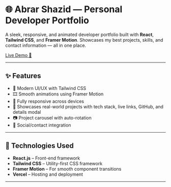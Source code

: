 # 🌐 Abrar Shazid — Personal Developer Portfolio

A sleek, responsive, and animated developer portfolio built with **React**, **Tailwind CSS**, and **Framer Motion**. Showcases my best projects, skills, and contact information — all in one place.

[Live Demo 🚀](https://abrar-shazid.vercel.app/)

---

## ✨ Features

- 🎨 Modern UI/UX with Tailwind CSS
- 🎞️ Smooth animations using Framer Motion
- 📱 Fully responsive across devices
- 🧠 Showcases real-world projects with tech stack, live links, GitHub, and details modal
- 📷 Project carousel with auto-rotation
- 🔗 Social/contact integration

---

## 🧪 Technologies Used

- **React.js** – Front-end framework
- **Tailwind CSS** – Utility-first CSS framework
- **Framer Motion** – For smooth component transitions
- **Vercel** – Hosting and deployment

---
